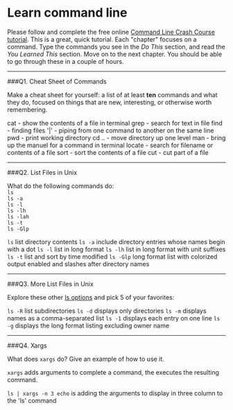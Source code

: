 # Learn command line

Please follow and complete the free online [Command Line Crash Course
tutorial](http://cli.learncodethehardway.org/book/). This is a great,
quick tutorial. Each "chapter" focuses on a command. Type the commands
you see in the _Do This_ section, and read the _You Learned This_
section. Move on to the next chapter. You should be able to go through
these in a couple of hours.

---

###Q1.  Cheat Sheet of Commands  

Make a cheat sheet for yourself: a list of at least **ten** commands and what they do, focused on things that are new, interesting, or otherwise worth remembering.

cat - show the contents of a file in terminal
grep - search for text in file
find - finding files
'|' - piping from one command to another on the same line
pwd - print working directory
cd .. - move directory up one level 
man - bring up the manuel for a command in terminal
locate - search for filename or contents of a file
sort - sort the contents of a file
cut - cut part of a file

---

###Q2.  List Files in Unix   

What do the following commands do:  
`ls`  
`ls -a`  
`ls -l`  
`ls -lh`  
`ls -lah`  
`ls -t`  
`ls -Glp`  

`ls` list directory contents
`ls -a` include directory entries whose names begin with a dot
`ls -l` list in long format
`ls -lh` list in long format with unit suffixes
`ls -t` list and sort by time modified
`ls -Glp` long format list with colorized output enabled and slashes after directory names

---

###Q3.  More List Files in Unix  

Explore these other [ls options](http://www.techonthenet.com/unix/basic/ls.php) and pick 5 of your favorites:

`ls -R` list subdirectories
`ls -d` displays only directories
`ls -m` displays names as a comma-separated list
`ls -1` displays each entry on one line
`ls -g` displays the long format listing excluding owner name

---

###Q4.  Xargs   

What does `xargs` do? Give an example of how to use it.

`xargs` adds arguments to complete a command, the executes the resulting command. 

`ls | xargs -n 3 echo` is adding the arguments to display in three column to the 'ls' command

 

